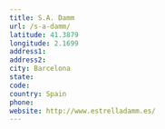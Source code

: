 ```yaml
---
title: S.A. Damm
url: /s-a-damm/
latitude: 41.3879
longitude: 2.1699
address1: 
address2: 
city: Barcelona
state: 
code: 
country: Spain
phone: 
website: http://www.estrelladamm.es/
---
```


